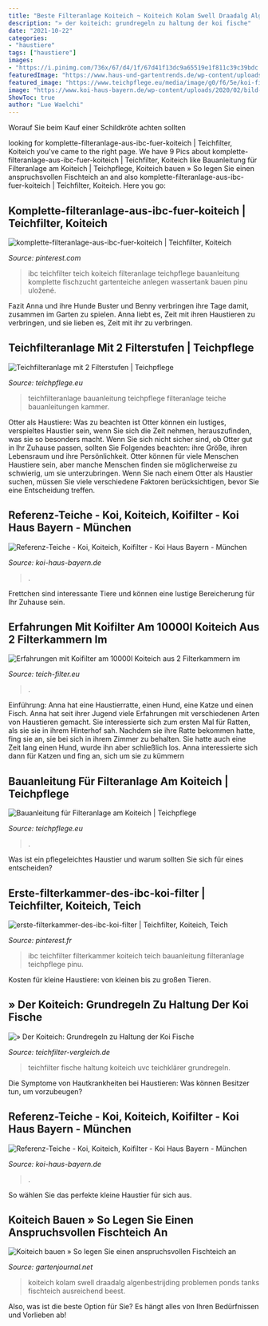 ```yaml
---
title: "Beste Filteranlage Koiteich ~ Koiteich Kolam Swell Draadalg Algenbestrijding Problemen Ponds Tanks Fischteich Ausreichend Beest"
description: "» der koiteich: grundregeln zu haltung der koi fische"
date: "2021-10-22"
categories:
- "haustiere"
tags: ["haustiere"]
images:
- "https://i.pinimg.com/736x/67/d4/1f/67d41f13dc9a65519e1f811c39c39bdc.jpg"
featuredImage: "https://www.haus-und-gartentrends.de/wp-content/uploads/2017/06/Filter-Set-aus-Bio-Teichfilter-60000l-UVC-Teichklärer-Amazon-e1498215461485.png"
featured_image: "https://www.teichpflege.eu/media/image/g0/f6/5e/koi-filter-bauanleitung-15000l-banner_800x800.jpg"
image: "https://www.koi-haus-bayern.de/wp-content/uploads/2020/02/bild-2-4.jpg"
ShowToc: true
author: "Lue Waelchi"
---
```



Worauf Sie beim Kauf einer Schildkröte achten sollten

	

		
looking for komplette-filteranlage-aus-ibc-fuer-koiteich | Teichfilter, Koiteich you've came to the right page. We have 9 Pics about komplette-filteranlage-aus-ibc-fuer-koiteich | Teichfilter, Koiteich like Bauanleitung für Filteranlage am Koiteich | Teichpflege, Koiteich bauen » So legen Sie einen anspruchsvollen Fischteich an and also komplette-filteranlage-aus-ibc-fuer-koiteich | Teichfilter, Koiteich. Here you go:
		
    
## Komplette-filteranlage-aus-ibc-fuer-koiteich | Teichfilter, Koiteich

<img loading=lazy src="https://i.pinimg.com/736x/67/d4/1f/67d41f13dc9a65519e1f811c39c39bdc.jpg" onerror="this.onerror=null;this.src='https://tse4.mm.bing.net/th?id=OIP.Z04VV9PRVedjeFTDq6EsXgHaFG&amp;pid=15.1';" alt="komplette-filteranlage-aus-ibc-fuer-koiteich | Teichfilter, Koiteich">

_Source: pinterest.com_

>ibc teichfilter teich koiteich filteranlage teichpflege bauanleitung komplette fischzucht gartenteiche anlegen wassertank bauen pinu uložené. 

	

Fazit
Anna und ihre Hunde Buster und Benny verbringen ihre Tage damit, zusammen im Garten zu spielen. Anna liebt es, Zeit mit ihren Haustieren zu verbringen, und sie lieben es, Zeit mit ihr zu verbringen.

    
## Teichfilteranlage Mit 2 Filterstufen | Teichpflege

<img loading=lazy src="https://www.teichpflege.eu/media/image/g0/f6/5e/koi-filter-bauanleitung-15000l-banner_800x800.jpg" onerror="this.onerror=null;this.src='https://tse3.mm.bing.net/th?id=OIP.5FVR04cwKEBPWCIVygFLlQHaBd&amp;pid=15.1';" alt="Teichfilteranlage mit 2 Filterstufen | Teichpflege">

_Source: teichpflege.eu_

>teichfilteranlage bauanleitung teichpflege filteranlage teiche bauanleitungen kammer. 

	

Otter als Haustiere: Was zu beachten ist
Otter können ein lustiges, verspieltes Haustier sein, wenn Sie sich die Zeit nehmen, herauszufinden, was sie so besonders macht. Wenn Sie sich nicht sicher sind, ob Otter gut in Ihr Zuhause passen, sollten Sie Folgendes beachten: ihre Größe, ihren Lebensraum und ihre Persönlichkeit. Otter können für viele Menschen Haustiere sein, aber manche Menschen finden sie möglicherweise zu schwierig, um sie unterzubringen. Wenn Sie nach einem Otter als Haustier suchen, müssen Sie viele verschiedene Faktoren berücksichtigen, bevor Sie eine Entscheidung treffen.

    
## Referenz-Teiche - Koi, Koiteich, Koifilter - Koi Haus Bayern - München

<img loading=lazy src="https://www.koi-haus-bayern.de/wp-content/uploads/2020/02/Attersee-5.jpg" onerror="this.onerror=null;this.src='https://tse2.mm.bing.net/th?id=OIP.xBYXlFQXyFo6KnE6aGmhbgHaFj&amp;pid=15.1';" alt="Referenz-Teiche - Koi, Koiteich, Koifilter - Koi Haus Bayern - München">

_Source: koi-haus-bayern.de_

>. 

	

Frettchen sind interessante Tiere und können eine lustige Bereicherung für Ihr Zuhause sein.

    
## Erfahrungen Mit Koifilter Am 10000l Koiteich Aus 2 Filterkammern Im

<img loading=lazy src="https://www.teich-filter.eu/media/image/ba/8d/c1/teichfilter-erfahrung-koifilter-10000l-koiteich-2-filterkammern-7_1000x1000.jpg" onerror="this.onerror=null;this.src='https://tse3.mm.bing.net/th?id=OIP.5ek9Fs_Zvl9TYKJu9S1ggQHaHa&amp;pid=15.1';" alt="Erfahrungen mit Koifilter am 10000l Koiteich aus 2 Filterkammern im">

_Source: teich-filter.eu_

>. 

	

Einführung: Anna hat eine Haustierratte, einen Hund, eine Katze und einen Fisch. Anna hat seit ihrer Jugend viele Erfahrungen mit verschiedenen Arten von Haustieren gemacht. Sie interessierte sich zum ersten Mal für Ratten, als sie sie in ihrem Hinterhof sah. Nachdem sie ihre Ratte bekommen hatte, fing sie an, sie bei sich in ihrem Zimmer zu behalten. Sie hatte auch eine Zeit lang einen Hund, wurde ihn aber schließlich los. Anna interessierte sich dann für Katzen und fing an, sich um sie zu kümmern

    
## Bauanleitung Für Filteranlage Am Koiteich | Teichpflege

<img loading=lazy src="https://www.teichpflege.eu/media/image/88/ae/f5/filteranlage-anleitung-koiteich-50000l-4-kammern-banner_800x800.jpg" onerror="this.onerror=null;this.src='https://tse3.mm.bing.net/th?id=OIP.CjeGM98h9X8q4bykz8ImIwHaBh&amp;pid=15.1';" alt="Bauanleitung für Filteranlage am Koiteich | Teichpflege">

_Source: teichpflege.eu_

>. 

	

Was ist ein pflegeleichtes Haustier und warum sollten Sie sich für eines entscheiden?

    
## Erste-filterkammer-des-ibc-koi-filter | Teichfilter, Koiteich, Teich

<img loading=lazy src="https://i.pinimg.com/736x/92/2d/c0/922dc06cfa28a64e6308f95bf8f9cde3.jpg" onerror="this.onerror=null;this.src='https://tse2.mm.bing.net/th?id=OIP.chJELBoh2rbD9JStgAMvCAHaFV&amp;pid=15.1';" alt="erste-filterkammer-des-ibc-koi-filter | Teichfilter, Koiteich, Teich">

_Source: pinterest.fr_

>ibc teichfilter filterkammer koiteich teich bauanleitung filteranlage teichpflege pinu. 

	

Kosten für kleine Haustiere: von kleinen bis zu großen Tieren.

    
## » Der Koiteich: Grundregeln Zu Haltung Der Koi Fische

<img loading=lazy src="https://www.haus-und-gartentrends.de/wp-content/uploads/2017/06/Filter-Set-aus-Bio-Teichfilter-60000l-UVC-Teichklärer-Amazon-e1498215461485.png" onerror="this.onerror=null;this.src='https://tse4.mm.bing.net/th?id=OIP.9Bct-_-oGRuQLDSajzdMOQAAAA&amp;pid=15.1';" alt="» Der Koiteich: Grundregeln zu Haltung der Koi Fische">

_Source: teichfilter-vergleich.de_

>teichfilter fische haltung koiteich uvc teichklärer grundregeln. 

	

Die Symptome von Hautkrankheiten bei Haustieren: Was können Besitzer tun, um vorzubeugen?

    
## Referenz-Teiche - Koi, Koiteich, Koifilter - Koi Haus Bayern - München

<img loading=lazy src="https://www.koi-haus-bayern.de/wp-content/uploads/2020/02/bild-2-4.jpg" onerror="this.onerror=null;this.src='https://tse4.mm.bing.net/th?id=OIP.R_aPTBm1dd72C9GYWWBGzgHaFj&amp;pid=15.1';" alt="Referenz-Teiche - Koi, Koiteich, Koifilter - Koi Haus Bayern - München">

_Source: koi-haus-bayern.de_

>. 

	

So wählen Sie das perfekte kleine Haustier für sich aus.

    
## Koiteich Bauen » So Legen Sie Einen Anspruchsvollen Fischteich An

<img loading=lazy src="https://www.gartenjournal.net/wp-content/uploads/koiteich-3.jpg" onerror="this.onerror=null;this.src='https://tse1.mm.bing.net/th?id=OIP.Z81fINUGvv4_3iXy-pjSJQHaEK&amp;pid=15.1';" alt="Koiteich bauen » So legen Sie einen anspruchsvollen Fischteich an">

_Source: gartenjournal.net_

>koiteich kolam swell draadalg algenbestrijding problemen ponds tanks fischteich ausreichend beest. 

	

Also, was ist die beste Option für Sie? Es hängt alles von Ihren Bedürfnissen und Vorlieben ab!

